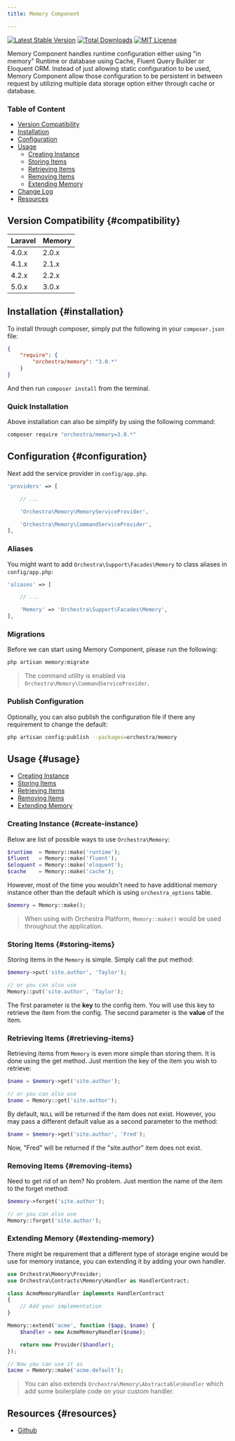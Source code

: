 ```yaml
---
title: Memory Component

---
```


[![Latest Stable Version](https://img.shields.io/github/release/orchestral/memory.svg?style=flat)](https://packagist.org/packages/orchestra/memory)
[![Total Downloads](https://img.shields.io/packagist/dt/orchestra/memory.svg?style=flat)](https://packagist.org/packages/orchestra/memory)
[![MIT License](https://img.shields.io/packagist/l/orchestra/memory.svg?style=flat)](https://packagist.org/packages/orchestra/memory)

Memory Component handles runtime configuration either using "in memory" Runtime or database using Cache, Fluent Query Builder or Eloquent ORM. Instead of just allowing static configuration to be used, Memory Component allow those configuration to be persistent in between request by utilizing multiple data storage option either through cache or database.

### Table of Content

* [Version Compatibility](#compatibility)
* [Installation](#installation)
* [Configuration](#configuration)
* [Usage](#usage)
  - [Creating Instance](#create-instance)
  - [Storing Items](#storing-items)
  - [Retrieving Items](#retrieving-items)
  - [Removing Items](#removing-items)
  - [Extending Memory](#extending-memory)
* [Change Log]({doc-url}/components/memory/changes#v3-0)
* [Resources](#resources)

## Version Compatibility {#compatibility}

Laravel    | Memory
:----------|:----------
 4.0.x     | 2.0.x
 4.1.x     | 2.1.x
 4.2.x     | 2.2.x
 5.0.x     | 3.0.x

## Installation {#installation}

To install through composer, simply put the following in your `composer.json` file:

```json
{
	"require": {
		"orchestra/memory": "3.0.*"
	}
}
```

And then run `composer install` from the terminal.

### Quick Installation

Above installation can also be simplify by using the following command:

```bash
composer require "orchestra/memory=3.0.*"
```

## Configuration {#configuration}

Next add the service provider in `config/app.php`.

```php
'providers' => [

	// ...

	'Orchestra\Memory\MemoryServiceProvider',

	'Orchestra\Memory\CommandServiceProvider',
],
```

### Aliases

You might want to add `Orchestra\Support\Facades\Memory` to class aliases in `config/app.php`:

```php
'aliases' => [

	// ...

	'Memory' => 'Orchestra\Support\Facades\Memory',
],
```

### Migrations

Before we can start using Memory Component, please run the following:

```bash
php artisan memory:migrate
```

> The command utility is enabled via `Orchestra\Memory\CommandServiceProvider`.

### Publish Configuration

Optionally, you can also publish the configuration file if there any requirement to change the default:

```bash
php artisan config:publish --packages=orchestra/memory
```

## Usage {#usage}

* [Creating Instance](#create-instance)
* [Storing Items](#storing-items)
* [Retrieving Items](#retrieving-items)
* [Removing Items](#removing-items)
* [Extending Memory](#extending-memory)

### Creating Instance {#create-instance}

Below are list of possible ways to use `Orchestra\Memory`:

```php
$runtime  = Memory::make('runtime');
$fluent   = Memory::make('fluent');
$eloquent = Memory::make('eloquent');
$cache    = Memory::make('cache');
```

However, most of the time you wouldn't need to have additional memory instance other than the default which is using `orchestra_options` table.

```php
$memory = Memory::make();
```

> When using with Orchestra Platform, `Memory::make()` would be used throughout the application.

### Storing Items {#storing-items}

Storing items in the `Memory` is simple. Simply call the put method:

```php
$memory->put('site.author', 'Taylor');

// or you can also use
Memory::put('site.author', 'Taylor');
```

The first parameter is the **key** to the config item. You will use this key to retrieve the item from the config. The second parameter is the **value** of the item.

### Retrieving Items {#retrieving-items}

Retrieving items from `Memory` is even more simple than storing them. It is done using the get method. Just mention the key of the item you wish to retrieve:

```php
$name = $memory->get('site.author');

// or you can also use
$name = Memory::get('site.author');
```

By default, `NULL` will be returned if the item does not exist. However, you may pass a different default value as a second parameter to the method:

```php
$name = $memory->get('site.author', 'Fred');
```

Now, "Fred" will be returned if the "site.author" item does not exist.

### Removing Items {#removing-items}

Need to get rid of an item? No problem. Just mention the name of the item to the forget method:

```php
$memory->forget('site.author');

// or you can also use
Memory::forget('site.author');
```

### Extending Memory {#extending-memory}

There might be requirement that a different type of storage engine would be use for memory instance, you can extending it by adding your own handler.

```php
use Orchestra\Memory\Provider;
use Orchestra\Contracts\Memory\Handler as HandlerContract;

class AcmeMemoryHandler implements HandlerContract
{
	// Add your implementation
}

Memory::extend('acme', function ($app, $name) {
    $handler = new AcmeMemoryHandler($name);

	return new Provider($handler);
});

// Now you can use it as
$acme = Memory::make('acme.default');
```

> You can also extends `Orchestra\Memory\Abstractable\Handler` which add some boilerplate code on your custom handler.

## Resources {#resources}

* [Github](https://github.com/orchestral/memory)

